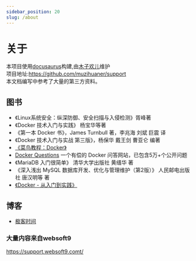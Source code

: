 ```yaml
---
sidebar_position: 20
slug: /about
---
```


# 关于
本项目使用[docusaurus](https://docusaurus.io/zh-CN/)构建,由[木子欢儿](https://github.com/muzihuaner/)维护  
项目地址:https://github.com/muzihuaner/support  
本文档编写中参考了大量的第三方资料。  

## 图书

* 《Linux系统安全：纵深防御、安全扫描与入侵检测》胥峰著
* 《Docker 技术入门与实践》 杨宝华等著
* 《第一本 Docker 书》，James Turnbull 著，李兆海 刘斌 巨震 译
* 《Docker 技术入门与实战 第三版》，杨保华 戴王剑 曹亚仑 编著
* [《菜鸟教程：Docker》](https://www.runoob.com/docker/docker-tutorial.html)
* [Docker Questions](https://dockerquestions.com/) 一个有偿的 Docker 问答网站，已包含5万+个公开问题
* 《MariaDB 入门很简单》 清华大学出版社 黄缙华 著
* 《深入浅出 MySQL 数据库开发、优化与管理维护（第2版）》 人民邮电出版社 唐汉明等 著
* [《Docker - 从入门到实践》](https://yeasy.gitbook.io/docker_practice/)


## 博客

* [极客时间](https://time.geekbang.org/)

### 大量内容来自websoft9
https://support.websoft9.comt/
